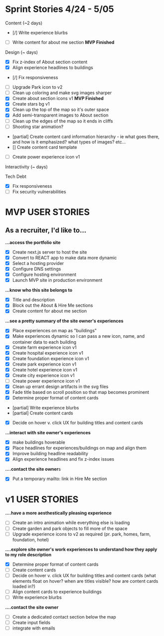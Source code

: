# Sprint Stories 4/24 - 5/05

Content (~2 days)
- [/] Write experience blurbs
- [ ] Write content for about me section
**MVP Finished**

Design (~ days)
- [x] Fix z-index of About section content
- [x] Align experience headlines to buildings
- [/] Fix responsiveness
- [ ] Upgrade Park icon to v2
- [ ] Clean up coloring and make svg images sharper
- [x] Create about section icons v1
**MVP Finished**
- [x] Create stars bg v1
- [x] Clean up the top of the map so it's outer space 
- [x] Add semi-transparent images to About section 
- [ ] Clean up the edges of the map so it ends in cliffs
- [ ] Shooting star animation?
- [partial] Create content card information hierarchy - ie what goes there, and how is it emphasized? what types of images? etc...
- [] Create content card template
- [ ] Create power experience icon v1


Interactivity (~ days)



Tech Debt 

- [x] Fix responsiveness
- [ ] Fix security vulnerabilities

# MVP USER STORIES
## As a recruiter, I'd like to...
**...access the portfolio site**

- [x] Create next.js server to host the site
- [x] Convert to REACT app to make data more dynamic
- [x] Select a hosting provider
- [x] Configure DNS settings
- [x] Configure hosting environment
- [x] Launch MVP site in production environment

**...know who this site belongs to**

- [x] Title and description
- [x] Block out the About & Hire Me sections
- [x] Create content for about me section

**...see a pretty summary of the site owner's experiences**

- [x] Place experiences on map as "buildings"
- [x] Make experiences dynamic so I can pass a new icon, name, and container data to each building
- [x] Create farm experience icon v1
- [x] Create hospital experience icon v1
- [x] Create foundation experience icon v1
- [x] Create park experience icon v1
- [x] Create hotel experience icon v1
- [x] Create city experience icon v1
- [ ] Create power experience icon v1
- [x] Clean up errant design artifacts in the svg files
- [x] Fade title based on scroll position so that map becomes prominent
- [x] Determine proper format of content cards 
- [partial] Write experience blurbs
- [partial] Create content cards
- [x] Decide on hover v. click UX for building titles and content cards 

**...interact with site owner's experiences**

- [x] make buildings hoverable
- [x] Place headlines for experiences/buildings on map and align them
- [x] Improve building headline readability
- [x] Align experience headlines and fix z-index issues

**....contact the site owner**s

- [x] Put a temporary mailto: link in Hire Me section

# v1 USER STORIES
**....have a more aesthestically pleasing experience**

- [ ] Create an intro animation while everything else is loading
- [ ] Create garden and park objects to fill more of the space
- [ ] Upgrade experience icons to v2 as required (pr. park, homes, farm, foundation, hotel)

**....explore site owner's work experiences to understand how they apply to my role description**

- [x] Determine proper format of content cards 
- [ ] Create content cards
- [ ] Decide on hover v. click UX for building titles and content cards 
    (what elements float on hover? when are titles visible? how are content cards loaded in?)
- [ ] Align content cards to experience buildings
- [ ] Write experience blurbs

**....contact the site owner**

- [ ] Create a dedicated contact section below the map
- [ ] Create input fields
- [ ] integrate with emails